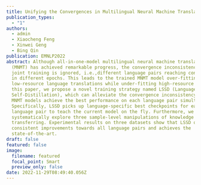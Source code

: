 ```yaml
---
title: Unifying the Convergences in Multilingual Neural Machine Translation
publication_types:
  - "1"
authors:
  - admin
  - Xiaocheng Feng
  - Xinwei Geng
  - Bing Qin
publication: EMNLP2022
abstract: Although all-in-one-model multilingual neural machine translation
  (MNMT) has achieved remarkable progress, the convergence inconsistency in the
  joint training is ignored, i.e.,different language pairs reaching convergence
  in different epochs. This leads to the trained MNMT model over-fitting
  low-resource language translations while under-fitting high-resource ones. In
  this paper, we propose a novel training strategy named LSSD (LanguageSpecific
  Self-Distillation), which can alleviate the convergence inconsistency and help
  MNMT models achieve the best performance on each language pair simultaneously.
  Specifically, LSSD picks up language-specific best checkpoints for each
  language pair to teach the current model on the fly. Furthermore, we
  systematically explore three sample-level manipulations of knowledge
  transferring. Experimental results on three datasets show that LSSD obtains
  consistent improvements towards all language pairs and achieves the
  state-of-the-art.
draft: false
featured: false
image:
  filename: featured
  focal_point: Smart
  preview_only: false
date: 2022-11-29T08:49:40.056Z
---
```

